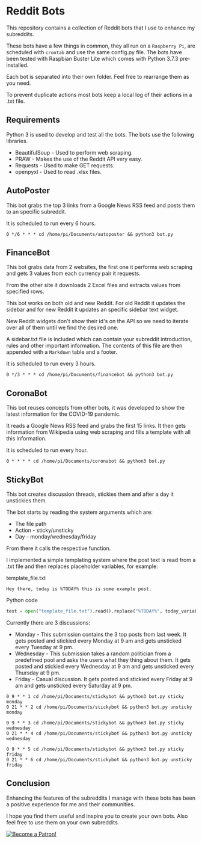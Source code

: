 # Reddit Bots

This repository contains a collection of Reddit bots that I use to enhance my subreddits.

These bots have a few things in common, they all run on a `Raspberry Pi`, are scheduled with `crontab` and use the same config.py file. The bots have been tested with Raspbian Buster Lite which comes with Python 3.7.3 pre-installed.

Each bot is separated into their own folder. Feel free to rearrange them as you need.

To prevent duplicate actions most bots keep a local log of their actions in a .txt file.

## Requirements

Python 3 is used to develop and test all the bots. The bots use the following libraries.

* BeautifulSoup - Used to perform web scraping.
* PRAW - Makes the use of the Reddit API very easy.
* Requests - Used to make GET requests.
* openpyxl - Used to read .xlsx files.

## AutoPoster

This bot grabs the top 3 links from a Google News RSS feed and posts them to an specific subreddit.

It is scheduled to run every 6 hours.

`0 */6 * * * cd /home/pi/Documents/autoposter && python3 bot.py`

## FinanceBot

This bot grabs data from 2 websites, the first one it performs web scraping and gets 3 values from each currency pair it requests.

From the other site it downloads 2 Excel files and extracts values from specified rows.

This bot works on both old and new Reddit. For old Reddit it updates the sidebar and for new Reddit it updates an specific sidebar text widget.

New Reddit widgets don't show their id's on the API so we need to iterate over all of them until we find the desired one.

A sidebar.txt file is included which can contain your subreddit introduction, rules and other important information. The contents of this file are then appended with a `Markdown` table and a footer.

It is scheduled to run every 3 hours.

`0 */3 * * * cd /home/pi/Documents/financebot && python3 bot.py`

## CoronaBot

This bot reuses concepts from other bots, it was developed to show the latest information for the COVID-19 pandemic.

It reads a Google News RSS feed and grabs the first 15 links. It then gets information from Wikipedia using web scraping and fills a template with all this information.

It is scheduled to run every hour.

`0 * * * * cd /home/pi/Documents/coronabot && python3 bot.py`

## StickyBot

This bot creates discussion threads, stickies them and after a day it unstickies them.

The bot starts by reading the system arguments which are:

* The file path
* Action - sticky/unsticky
* Day - monday/wednesday/friday

From there it calls the respective function.

I implemented  a simple templating system where the post text is read from a .txt file and then replaces placeholder variables, for example:

template_file.txt

```
Hey there, today is %TODAY% this is some example post.
```

Python code

```python
text = open("template_file.txt").read().replace("%TODAY%", today_variable)
```


Currently there are 3 discussions:

* Monday - This submission contains the 3 top posts from last week. It gets posted and stickied every Monday at 9 am and gets unsticked every Tuesday at 9 pm.
* Wednesday - This submission takes a random politician from a predefined pool and asks the users what they thing about them. It gets posted and stickied every Wednesday at 9 am and gets unsticked every Thursday at 9 pm.
* Friday - Casual discussion. It gets posted and stickied every Friday at 9 am and gets unsticked every Saturday at 9 pm.

```
0 9 * * 1 cd /home/pi/Documents/stickybot && python3 bot.py sticky monday
0 21 * * 2 cd /home/pi/Documents/stickybot && python3 bot.py unsticky monday

0 9 * * 3 cd /home/pi/Documents/stickybot && python3 bot.py sticky wednesday
0 21 * * 4 cd /home/pi/Documents/stickybot && python3 bot.py unsticky wednesday

0 9 * * 5 cd /home/pi/Documents/stickybot && python3 bot.py sticky friday
0 21 * * 6 cd /home/pi/Documents/stickybot && python3 bot.py unsticky friday
```

## Conclusion

Enhancing the features of the subreddits I manage with these bots has been a positive experience for me and their communities.

I hope you find them useful and inspire you to create your own bots. Also feel free to use them on your own subreddits.

[![Become a Patron!](https://c5.patreon.com/external/logo/become_a_patron_button.png)](https://www.patreon.com/bePatron?u=20521425)
